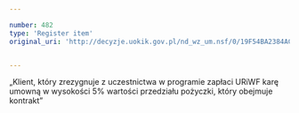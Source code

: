 ```yaml
---

number: 482
type: 'Register item'
original_uri: 'http://decyzje.uokik.gov.pl/nd_wz_um.nsf/0/19F54BA2384ACB52C12572DD0032958E?OpenDocument'


---
```


„Klient, który zrezygnuje z uczestnictwa w programie zapłaci URiWF karę umowną w wysokości 5% wartości przedziału pożyczki, który obejmuje kontrakt”
